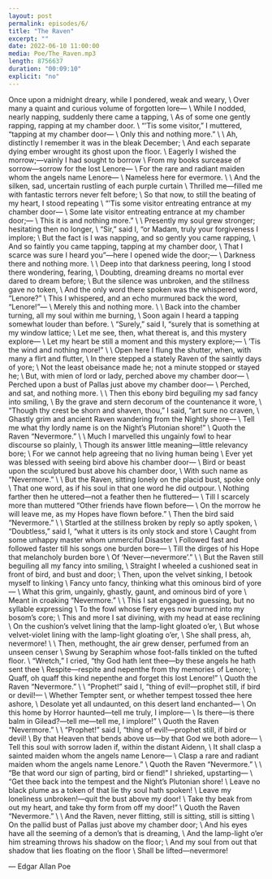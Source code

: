 ```yaml
---
layout: post
permalink: episodes/6/
title: "The Raven"
excerpt: ""
date: 2022-06-10 11:00:00
media: Poe/The_Raven.mp3
length: 8756637
duration: "00:09:10"
explicit: "no"
---
```


Once upon a midnight dreary, while I pondered, weak and weary, \\
Over many a quaint and curious volume of forgotten lore— \\
    While I nodded, nearly napping, suddenly there came a tapping, \\
As of some one gently rapping, rapping at my chamber door. \\
“’Tis some visitor,” I muttered, “tapping at my chamber door— \\
            Only this and nothing more.” \\
 \\
    Ah, distinctly I remember it was in the bleak December; \\
And each separate dying ember wrought its ghost upon the floor. \\
    Eagerly I wished the morrow;—vainly I had sought to borrow \\
    From my books surcease of sorrow—sorrow for the lost Lenore— \\
For the rare and radiant maiden whom the angels name Lenore— \\
            Nameless here for evermore. \\
 \\
    And the silken, sad, uncertain rustling of each purple curtain \\
Thrilled me—filled me with fantastic terrors never felt before; \\
    So that now, to still the beating of my heart, I stood repeating \\
    “’Tis some visitor entreating entrance at my chamber door— \\
Some late visitor entreating entrance at my chamber door;— \\
            This it is and nothing more.” \\
 \\
    Presently my soul grew stronger; hesitating then no longer, \\
“Sir,” said I, “or Madam, truly your forgiveness I implore; \\
    But the fact is I was napping, and so gently you came rapping, \\
    And so faintly you came tapping, tapping at my chamber door, \\
That I scarce was sure I heard you”—here I opened wide the door;— \\
            Darkness there and nothing more. \\
 \\
    Deep into that darkness peering, long I stood there wondering, fearing, \\
Doubting, dreaming dreams no mortal ever dared to dream before; \\
    But the silence was unbroken, and the stillness gave no token, \\
    And the only word there spoken was the whispered word, “Lenore?” \\
This I whispered, and an echo murmured back the word, “Lenore!”— \\
            Merely this and nothing more. \\
 \\
    Back into the chamber turning, all my soul within me burning, \\
Soon again I heard a tapping somewhat louder than before. \\
    “Surely,” said I, “surely that is something at my window lattice; \\
      Let me see, then, what thereat is, and this mystery explore— \\
Let my heart be still a moment and this mystery explore;— \\
            ’Tis the wind and nothing more!” \\
 \\
    Open here I flung the shutter, when, with many a flirt and flutter, \\
In there stepped a stately Raven of the saintly days of yore; \\
    Not the least obeisance made he; not a minute stopped or stayed he; \\
    But, with mien of lord or lady, perched above my chamber door— \\
Perched upon a bust of Pallas just above my chamber door— \\
            Perched, and sat, and nothing more. \\
 \\
Then this ebony bird beguiling my sad fancy into smiling, \\
By the grave and stern decorum of the countenance it wore, \\
“Though thy crest be shorn and shaven, thou,” I said, “art sure no craven, \\
Ghastly grim and ancient Raven wandering from the Nightly shore— \\
Tell me what thy lordly name is on the Night’s Plutonian shore!” \\
            Quoth the Raven “Nevermore.” \\
 \\
    Much I marvelled this ungainly fowl to hear discourse so plainly, \\
Though its answer little meaning—little relevancy bore; \\
    For we cannot help agreeing that no living human being \\
    Ever yet was blessed with seeing bird above his chamber door— \\
Bird or beast upon the sculptured bust above his chamber door, \\
            With such name as “Nevermore.” \\
 \\
    But the Raven, sitting lonely on the placid bust, spoke only \\
That one word, as if his soul in that one word he did outpour. \\
    Nothing farther then he uttered—not a feather then he fluttered— \\
    Till I scarcely more than muttered “Other friends have flown before— \\
On the morrow he will leave me, as my Hopes have flown before.” \\
            Then the bird said “Nevermore.” \\
 \\
    Startled at the stillness broken by reply so aptly spoken, \\
“Doubtless,” said I, “what it utters is its only stock and store \\
    Caught from some unhappy master whom unmerciful Disaster \\
    Followed fast and followed faster till his songs one burden bore— \\
Till the dirges of his Hope that melancholy burden bore \\
            Of ‘Never—nevermore’.” \\
 \\
    But the Raven still beguiling all my fancy into smiling, \\
Straight I wheeled a cushioned seat in front of bird, and bust and door; \\
    Then, upon the velvet sinking, I betook myself to linking \\
    Fancy unto fancy, thinking what this ominous bird of yore— \\
What this grim, ungainly, ghastly, gaunt, and ominous bird of yore \\
            Meant in croaking “Nevermore.” \\
 \\
    This I sat engaged in guessing, but no syllable expressing \\
To the fowl whose fiery eyes now burned into my bosom’s core; \\
    This and more I sat divining, with my head at ease reclining \\
    On the cushion’s velvet lining that the lamp-light gloated o’er, \\
But whose velvet-violet lining with the lamp-light gloating o’er, \\
            She shall press, ah, nevermore! \\
 \\
    Then, methought, the air grew denser, perfumed from an unseen censer \\
Swung by Seraphim whose foot-falls tinkled on the tufted floor. \\
    “Wretch,” I cried, “thy God hath lent thee—by these angels he hath sent thee \\
    Respite—respite and nepenthe from thy memories of Lenore; \\
Quaff, oh quaff this kind nepenthe and forget this lost Lenore!” \\
            Quoth the Raven “Nevermore.” \\
 \\
    “Prophet!” said I, “thing of evil!—prophet still, if bird or devil!— \\
Whether Tempter sent, or whether tempest tossed thee here ashore, \\
    Desolate yet all undaunted, on this desert land enchanted— \\
    On this home by Horror haunted—tell me truly, I implore— \\
Is there—is there balm in Gilead?—tell me—tell me, I implore!” \\
            Quoth the Raven “Nevermore.” \\
 \\
    “Prophet!” said I, “thing of evil!—prophet still, if bird or devil! \\
By that Heaven that bends above us—by that God we both adore— \\
    Tell this soul with sorrow laden if, within the distant Aidenn, \\
    It shall clasp a sainted maiden whom the angels name Lenore— \\
Clasp a rare and radiant maiden whom the angels name Lenore.” \\
            Quoth the Raven “Nevermore.” \\
 \\
    “Be that word our sign of parting, bird or fiend!” I shrieked, upstarting— \\
“Get thee back into the tempest and the Night’s Plutonian shore! \\
    Leave no black plume as a token of that lie thy soul hath spoken! \\
    Leave my loneliness unbroken!—quit the bust above my door! \\
Take thy beak from out my heart, and take thy form from off my door!” \\
            Quoth the Raven “Nevermore.” \\
 \\
    And the Raven, never flitting, still is sitting, still is sitting \\
On the pallid bust of Pallas just above my chamber door; \\
    And his eyes have all the seeming of a demon’s that is dreaming, \\
    And the lamp-light o’er him streaming throws his shadow on the floor; \\
And my soul from out that shadow that lies floating on the floor \\
            Shall be lifted—nevermore!

— Edgar Allan Poe 